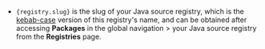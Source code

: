 - `{registry.slug}` is the slug of your Java source registry, which is the [kebab-case](https://en.wikipedia.org/wiki/Letter_case#Kebab_case) version of this registry's name, and can be obtained after accessing **Packages** in the global navigation > your Java source registry from the **Registries** page.
